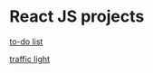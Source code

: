 # React JS projects

[to-do list ](https://lenayork.github.io/react-projects/todo/)


[traffic light](https://lenayork.github.io/react-projects/trafficlight/)
